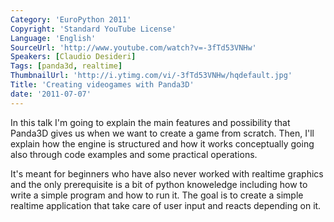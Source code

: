 ```yaml
---
Category: 'EuroPython 2011'
Copyright: 'Standard YouTube License'
Language: 'English'
SourceUrl: 'http://www.youtube.com/watch?v=-3fTd53VNHw'
Speakers: [Claudio Desideri]
Tags: [panda3d, realtime]
ThumbnailUrl: 'http://i.ytimg.com/vi/-3fTd53VNHw/hqdefault.jpg'
Title: 'Creating videogames with Panda3D'
date: '2011-07-07'
---
```

In this talk I'm going to explain the main features and possibility that
Panda3D gives us when we want to create a game from scratch. Then, I'll
explain how the engine is structured and how it works conceptually going also
through code examples and some practical operations.

It's meant for beginners who have also never worked with realtime graphics and
the only prerequisite is a bit of python knoweledge including how to write a
simple program and how to run it. The goal is to create a simple realtime
application that take care of user input and reacts depending on it.
